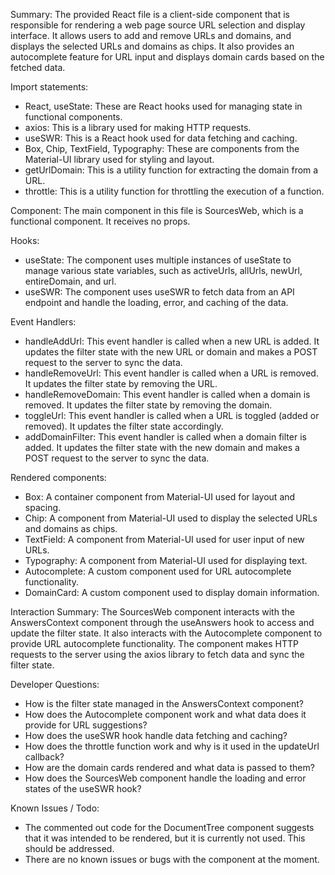 Summary:
The provided React file is a client-side component that is responsible for rendering a web page source URL selection and display interface. It allows users to add and remove URLs and domains, and displays the selected URLs and domains as chips. It also provides an autocomplete feature for URL input and displays domain cards based on the fetched data.

Import statements:
- React, useState: These are React hooks used for managing state in functional components.
- axios: This is a library used for making HTTP requests.
- useSWR: This is a React hook used for data fetching and caching.
- Box, Chip, TextField, Typography: These are components from the Material-UI library used for styling and layout.
- getUrlDomain: This is a utility function for extracting the domain from a URL.
- throttle: This is a utility function for throttling the execution of a function.

Component:
The main component in this file is SourcesWeb, which is a functional component. It receives no props.

Hooks:
- useState: The component uses multiple instances of useState to manage various state variables, such as activeUrls, allUrls, newUrl, entireDomain, and url.
- useSWR: The component uses useSWR to fetch data from an API endpoint and handle the loading, error, and caching of the data.

Event Handlers:
- handleAddUrl: This event handler is called when a new URL is added. It updates the filter state with the new URL or domain and makes a POST request to the server to sync the data.
- handleRemoveUrl: This event handler is called when a URL is removed. It updates the filter state by removing the URL.
- handleRemoveDomain: This event handler is called when a domain is removed. It updates the filter state by removing the domain.
- toggleUrl: This event handler is called when a URL is toggled (added or removed). It updates the filter state accordingly.
- addDomainFilter: This event handler is called when a domain filter is added. It updates the filter state with the new domain and makes a POST request to the server to sync the data.

Rendered components:
- Box: A container component from Material-UI used for layout and spacing.
- Chip: A component from Material-UI used to display the selected URLs and domains as chips.
- TextField: A component from Material-UI used for user input of new URLs.
- Typography: A component from Material-UI used for displaying text.
- Autocomplete: A custom component used for URL autocomplete functionality.
- DomainCard: A custom component used to display domain information.

Interaction Summary:
The SourcesWeb component interacts with the AnswersContext component through the useAnswers hook to access and update the filter state. It also interacts with the Autocomplete component to provide URL autocomplete functionality. The component makes HTTP requests to the server using the axios library to fetch data and sync the filter state.

Developer Questions:
- How is the filter state managed in the AnswersContext component?
- How does the Autocomplete component work and what data does it provide for URL suggestions?
- How does the useSWR hook handle data fetching and caching?
- How does the throttle function work and why is it used in the updateUrl callback?
- How are the domain cards rendered and what data is passed to them?
- How does the SourcesWeb component handle the loading and error states of the useSWR hook?

Known Issues / Todo:
- The commented out code for the DocumentTree component suggests that it was intended to be rendered, but it is currently not used. This should be addressed.
- There are no known issues or bugs with the component at the moment.